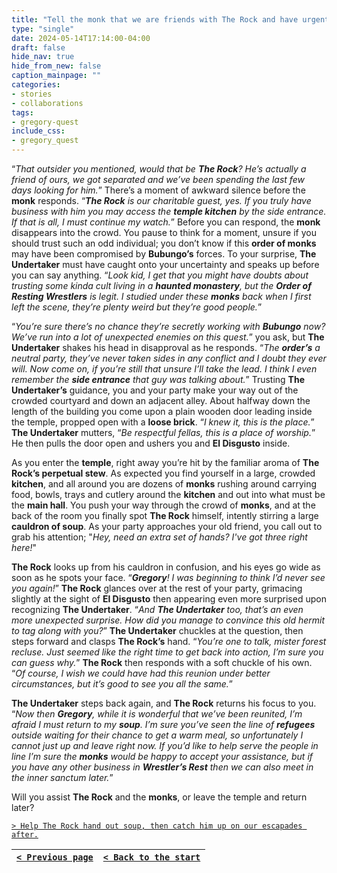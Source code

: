 ```yaml
---
title: "Tell the monk that we are friends with The Rock and have urgent business with him."
type: "single"
date: 2024-05-14T17:14:00-04:00
draft: false
hide_nav: true
hide_from_new: false
caption_mainpage: ""
categories:
- stories
- collaborations
tags:
- gregory-quest
include_css:
- gregory_quest
---
```


“*That outsider you mentioned, would that be **The Rock**? He’s actually a friend of ours, we got separated and we’ve been spending the last few days looking for him.*” There’s a moment of awkward silence before the **monk** responds. “***The Rock** is our charitable guest, yes. If you truly have business with him you may access the **temple kitchen** by the side entrance. If that is all, I must continue my watch.*” Before you can respond, the **monk** disappears into the crowd. You pause to think for a moment, unsure if you should trust such an odd individual; you don’t know if this **order of monks** may have been compromised by **Bubungo’s** forces. To your surprise, **The Undertaker** must have caught onto your uncertainty and speaks up before you can say anything. “*Look kid, I get that you might have doubts about trusting some kinda cult living in a **haunted monastery**, but the **Order of Resting Wrestlers** is legit. I studied under these **monks** back when I first left the scene, they’re plenty weird but they’re good people.*”

“*You’re sure there’s no chance they’re secretly working with **Bubungo** now? We’ve run into a lot of unexpected enemies on this quest.*” you ask, but **The Undertaker** shakes his head in disapproval as he responds. “*The **order’s** a neutral party, they’ve never taken sides in any conflict and I doubt they ever will. Now come on, if you’re still that unsure I’ll take the lead. I think I even remember the **side entrance** that guy was talking about.*” Trusting **The Undertaker’s** guidance, you and your party make your way out of the crowded courtyard and down an adjacent alley. About halfway down the length of the building you come upon a plain wooden door leading inside the temple, propped open with a **loose brick**. “*I knew it, this is the place.*” **The Undertaker** mutters, “*Be respectful fellas, this is a place of worship.*” He then pulls the door open and ushers you and **El Disgusto** inside.

As you enter the **temple**, right away you’re hit by the familiar aroma of **The Rock’s perpetual stew**. As expected you find yourself in a large, crowded **kitchen**, and all around you are dozens of **monks** rushing around carrying food, bowls, trays and cutlery around the **kitchen** and out into what must be the **main hall**. You push your way through the crowd of **monks**, and at the back of the room you finally spot **The Rock** himself, intently stirring a large **cauldron of soup**. As your party approaches your old friend, you call out to grab his attention; "*Hey, need an extra set of hands? I've got three right here!*"

**The Rock** looks up from his cauldron in confusion, and his eyes go wide as soon as he spots your face. “***Gregory**! I was beginning to think I’d never see you again!*” **The Rock** glances over at the rest of your party, grimacing slightly at the sight of **El Disgusto** then appearing even more surprised upon recognizing **The Undertaker**. “*And **The Undertaker** too, that’s an even more unexpected surprise. How did you manage to convince this old hermit to tag along with you?*” **The Undertaker** chuckles at the question, then steps forward and clasps **The Rock’s** hand. “*You’re one to talk, mister forest recluse. Just seemed like the right time to get back into action, I’m sure you can guess why.*” **The Rock** then responds with a soft chuckle of his own. “*Of course, I wish we could have had this reunion under better circumstances, but it’s good to see you all the same.*”

**The Undertaker** steps back again, and **The Rock** returns his focus to you. “*Now then **Gregory**, while it is wonderful that we’ve been reunited, I’m afraid I must return to my **soup**. I’m sure you’ve seen the line of **refugees** outside waiting for their chance to get a warm meal, so unfortunately I cannot just up and leave right now. If you’d like to help serve the people in line I’m sure the **monks** would be happy to accept your assistance, but if you have any other business in **Wrestler’s Rest** then we can also meet in the inner sanctum later.*”

Will you assist **The Rock** and the **monks**, or leave the temple and return later?

[``> Help The Rock hand out soup, then catch him up on our escapades after.``](../110)

|[``< Previous page``](../108)|[``< Back to the start``](../)|
|---|---|